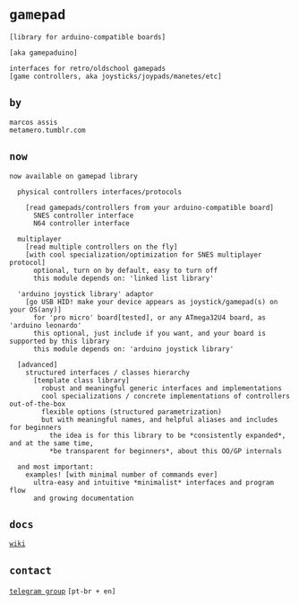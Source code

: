  # `gamepad`

`[library for arduino-compatible boards]`

`[aka gamepaduino]`

```
interfaces for retro/oldschool gamepads
[game controllers, aka joysticks/joypads/manetes/etc]
```

## `by`

```
marcos assis
metamero.tumblr.com
```

## `now`

`now available on gamepad library`

`  physical controllers interfaces/protocols`
```
    [read gamepads/controllers from your arduino-compatible board]
      SNES controller interface
      N64 controller interface
```
```
  multiplayer
    [read multiple controllers on the fly]
    [with cool specialization/optimization for SNES multiplayer protocol]
      optional, turn on by default, easy to turn off
      this module depends on: 'linked list library'
```
```
  'arduino joystick library' adaptor
    [go USB HID! make your device appears as joystick/gamepad(s) on your OS(any)]
      for 'pro micro' board[tested], or any ATmega32U4 board, as 'arduino leonardo'
      this optional, just include if you want, and your board is supported by this library
      this module depends on: 'arduino joystick library'
```
```
  [advanced]
    structured interfaces / classes hierarchy
      [template class library]
        robust and meaningful generic interfaces and implementations
        cool specializations / concrete implementations of controllers out-of-the-box
        flexible options (structured parametrization)
        but with meaningful names, and helpful aliases and includes for beginners
          the idea is for this library to be *consistently expanded*, and at the same time,
          *be transparent for beginners*, about this OO/GP internals
```
```
  and most important:
    examples! [with minimal number of commands ever]
      ultra-easy and intuitive *minimalist* interfaces and program flow
      and growing documentation
```

## `docs`

[`wiki`](https://github.com/marcosassis/gamepaduino/wiki)

## `contact`

[`telegram group`](https://t.me/joinchat/B4GWUEiFR6LvA_47JwIgQg) `[pt-br + en]`
